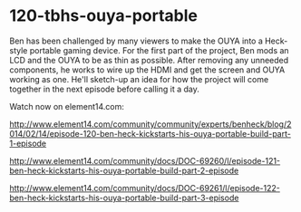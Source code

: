 # 120-tbhs-ouya-portable
Ben has been challenged by many viewers to make the OUYA into a Heck-style portable gaming device. For the first part of the project, Ben mods an LCD and the OUYA to be as thin as possible. After removing any unneeded components, he works to wire up the HDMI and get the screen and OUYA working as one. He'll sketch-up an idea for how the project will come together in the next episode before calling it a day.

Watch now on element14.com:

http://www.element14.com/community/community/experts/benheck/blog/2014/02/14/episode-120-ben-heck-kickstarts-his-ouya-portable-build-part-1-episode

http://www.element14.com/community/docs/DOC-69260/l/episode-121-ben-heck-kickstarts-his-ouya-portable-build-part-2-episode

http://www.element14.com/community/docs/DOC-69261/l/episode-122-ben-heck-kickstarts-his-ouya-portable-build-part-3-episode

